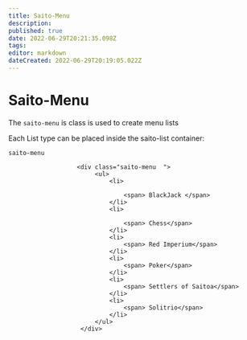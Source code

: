 ```yaml
---
title: Saito-Menu
description: 
published: true
date: 2022-06-29T20:21:35.098Z
tags: 
editor: markdown
dateCreated: 2022-06-29T20:19:05.022Z
---
```


# Saito-Menu

The ```saito-menu``` is class is used to create menu lists 


Each List type can be placed inside the saito-list container:

```saito-menu```
```
                   <div class="saito-menu  ">
                        <ul>
                            <li>

                                <span> BlackJack </span>
                            </li>
                            <li>

                                <span> Chess</span>
                            </li>
                            <li>
                                <span> Red Imperium</span>
                            </li>
                            <li>
                                <span> Poker</span>
                            </li>
                            <li>
                                <span> Settlers of Saitoa</span>
                            </li>
                            <li>
                                <span> Solitrio</span>
                            </li>
                        </ul>
                    </div>
````